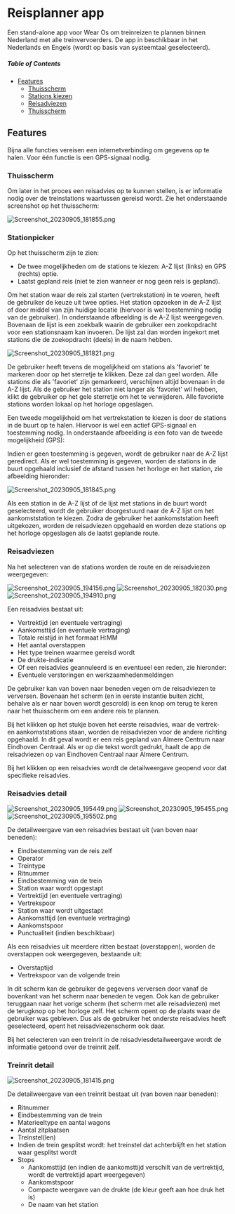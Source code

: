 
# Reisplanner app
Een stand-alone app voor Wear Os om treinreizen te plannen binnen Nederland met alle treinvervoerders.
De app in beschikbaar in het Nederlands en Engels (wordt op basis van systeemtaal geselecteerd).

##### Table of Contents
- [Features](#Features)  
  - [Thuisscherm](#Thuisscherm)
  - [Stations kiezen](#Stationpicker)
  - [Reisadviezen](#Reisadvies-detail)
  - [Thuisscherm](#Treinrit-detail)

## Features
Bijna alle functies vereisen een internetverbinding om gegevens op te halen. Voor één functie is een GPS-signaal nodig.

### Thuisscherm
Om later in het proces een reisadvies op te kunnen stellen, is er informatie nodig over de treinstations waartussen gereisd wordt. Zie het onderstaande screenshot op het thuisscherm:

![Screenshot_20230905_181855.png](..%2F..%2FOneDrive%2Fns%20demo%2FScreenshot_20230905_181855.png "Thuisscherm")

### Stationpicker

Op het thuisscherm zijn te zien:

- De twee mogelijkheden om de stations te kiezen: A-Z lijst (links) en GPS (rechts) optie.
- Laatst gepland reis (niet te zien wanneer er nog geen reis is gepland).

Om het station waar de reis zal starten (vertrekstation) in te voeren, heeft de gebruiker de keuze uit twee opties. Het station opzoeken in de A-Z lijst of door middel van zijn huidige locatie (hiervoor is wel toestemming nodig van de gebruiker).
In onderstaande afbeelding is de A-Z lijst weergegeven. Bovenaan de lijst is een zoekbalk waarin de gebruiker een zoekopdracht voor een stationsnaam kan invoeren. De lijst zal dan worden ingekort met stations die de zoekopdracht (deels) in de naam hebben.

![Screenshot_20230905_181821.png](..%2F..%2FOneDrive%2Fns%20demo%2FScreenshot_20230905_181821.png "Station picker A-Z lijst")

De gebruiker heeft tevens de mogelijkheid om stations als 'favoriet' te markeren door op het sterretje te klikken. Deze zal dan geel worden. Alle stations die als 'favoriet' zijn gemarkeerd, verschijnen altijd bovenaan in de A-Z lijst. Als de gebruiker het station niet langer als 'favoriet' wil hebben, klikt de gebruiker op het gele sterretje om het te verwijderen. Alle favoriete stations worden lokaal op het horloge opgeslagen.

Een tweede mogelijkheid om het vertrekstation te kiezen is door de stations in de buurt op te halen. Hiervoor is wel een actief GPS-signaal en toestemming nodig. In onderstaande afbeelding is een foto van de tweede mogelijkheid (GPS):

Indien er geen toestemming is gegeven, wordt de gebruiker naar de A-Z lijst geredirect. Als er wel toestemming is gegeven, worden de stations in de buurt opgehaald inclusief de afstand tussen het horloge en het station, zie afbeelding hieronder:

![Screenshot_20230905_181845.png](..%2F..%2FOneDrive%2Fns%20demo%2FScreenshot_20230905_181845.png "Stations in de buurt")

Als een station in de A-Z lijst of de lijst met stations in de buurt wordt geselecteerd, wordt de gebruiker doorgestuurd naar de A-Z lijst om het aankomststation te kiezen. Zodra de gebruiker het aankomststation heeft uitgekozen, worden de reisadviezen opgehaald en worden deze stations op het horloge opgeslagen als de laatst geplande route.
### Reisadviezen
Na het selecteren van de stations worden de route en de reisadviezen weergegeven:

![Screenshot_20230905_194156.png](..%2F..%2FOneDrive%2Fns%20demo%2FScreenshot_20230905_194156.png "Route en reisadviezen")
![Screenshot_20230905_182030.png](..%2F..%2FOneDrive%2Fns%20demo%2FScreenshot_20230905_182030.png "Reisadviezen")
![Screenshot_20230905_194910.png](..%2F..%2FOneDrive%2Fns%20demo%2FScreenshot_20230905_194910.png "Andere reis plannen")

Een reisadvies bestaat uit:

- Vertrektijd (en eventuele vertraging)
- Aankomsttijd (en eventuele vertraging)
- Totale reistijd in het formaat H:MM
- Het aantal overstappen
- Het type treinen waarmee gereisd wordt
- De drukte-indicatie
- Of een reisadvies geannuleerd is en eventueel een reden, zie hieronder:
- Eventuele verstoringen en werkzaamhedenmeldingen

De gebruiker kan van boven naar beneden vegen om de reisadviezen te verversen. Bovenaan het scherm (en in eerste instantie buiten zicht, behalve als er naar boven wordt gescrold) is een knop om terug te keren naar het thuisscherm om een andere reis te plannen.

Bij het klikken op het stukje boven het eerste reisadvies, waar de vertrek- en aankomststations staan, worden de reisadviezen voor de andere richting opgehaald. In dit geval wordt er een reis gepland van Almere Centrum naar Eindhoven Centraal. Als er op die tekst wordt gedrukt, haalt de app de reisadviezen op van Eindhoven Centraal naar Almere Centrum.

Bij het klikken op een reisadvies wordt de detailweergave geopend voor dat specifieke reisadvies.
### Reisadvies detail

![Screenshot_20230905_195449.png](..%2F..%2FOneDrive%2Fns%20demo%2FScreenshot_20230905_195449.png "Reisadvies detail weergave")
![Screenshot_20230905_195455.png](..%2F..%2FOneDrive%2Fns%20demo%2FScreenshot_20230905_195455.png "Reisadvies detail weergave")
![Screenshot_20230905_195502.png](..%2F..%2FOneDrive%2Fns%20demo%2FScreenshot_20230905_195502.png "Reisadvies detail weergave")

De detailweergave van een reisadvies bestaat uit (van boven naar beneden):

- Eindbestemming van de reis zelf
- Operator
- Treintype
- Ritnummer
- Eindbestemming van de trein
- Station waar wordt opgestapt
- Vertrektijd (en eventuele vertraging)
- Vertrekspoor
- Station waar wordt uitgestapt
- Aankomsttijd (en eventuele vertraging)
- Aankomstspoor
- Punctualiteit (indien beschikbaar)

Als een reisadvies uit meerdere ritten bestaat (overstappen), worden de overstappen ook weergegeven, bestaande uit:

- Overstaptijd
- Vertrekspoor van de volgende trein

In dit scherm kan de gebruiker de gegevens verversen door vanaf de bovenkant van het scherm naar beneden te vegen. Ook kan de gebruiker teruggaan naar het vorige scherm (het scherm met alle reisadviezen) met de terugknop op het horloge zelf. Het scherm opent op de plaats waar de gebruiker was gebleven. Dus als de gebruiker het onderste reisadvies heeft geselecteerd, opent het reisadviezenscherm ook daar.

Bij het selecteren van een treinrit in de reisadviesdetailweergave wordt de informatie getoond over de treinrit zelf.

### Treinrit detail

![Screenshot_20230905_181415.png](..%2F..%2FOneDrive%2Fns%20demo%2FScreenshot_20230905_181415.png "Treinrit detail")

De detailweergave van een treinrit bestaat uit (van boven naar beneden):

- Ritnummer
- Eindbestemming van de trein
- Materieeltype en aantal wagons
- Aantal zitplaatsen
- Treinstel(len)
- Indien de trein gesplitst wordt: het treinstel dat achterblijft en het station waar gesplitst wordt
- Stops
  - Aankomsttijd (en indien de aankomsttijd verschilt van de vertrektijd, wordt de vertrektijd apart weergegeven)
  - Aankomstspoor
  - Compacte weergave van de drukte (de kleur geeft aan hoe druk het is)
  - De naam van het station